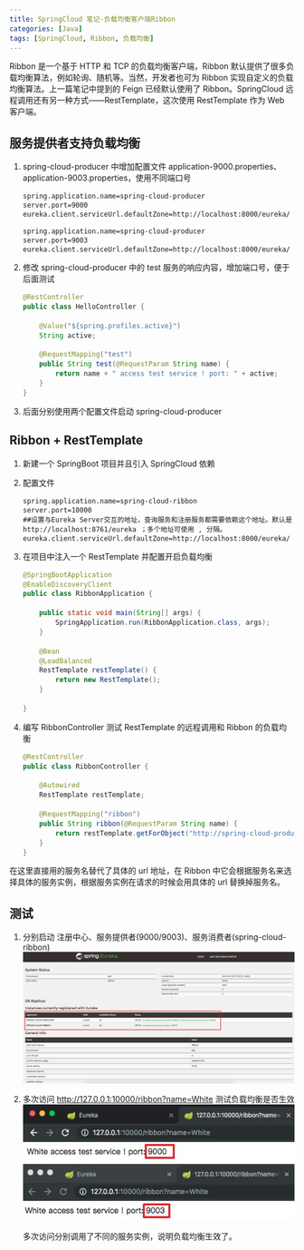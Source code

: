 ```yaml
---
title: SpringCloud 笔记-负载均衡客户端Ribbon
categories: [Java]
tags: [SpringCloud, Ribbon, 负载均衡]
---
```


Ribbon 是一个基于 HTTP 和 TCP 的负载均衡客户端，Ribbon 默认提供了很多负载均衡算法，例如轮询、随机等。当然，开发者也可为 Ribbon 实现自定义的负载均衡算法。上一篇笔记中提到的 Feign 已经默认使用了 Ribbon。SpringCloud 远程调用还有另一种方式——RestTemplate，这次使用 RestTemplate 作为 Web 客户端。

<!-- more -->

## 服务提供者支持负载均衡

1. spring-cloud-producer 中增加配置文件 application-9000.properties、application-9003.properties，使用不同端口号
    ```
    spring.application.name=spring-cloud-producer
    server.port=9000
    eureka.client.serviceUrl.defaultZone=http://localhost:8000/eureka/
    ```

    ```
    spring.application.name=spring-cloud-producer
    server.port=9003
    eureka.client.serviceUrl.defaultZone=http://localhost:8000/eureka/
    ```

2. 修改 spring-cloud-producer 中的 test 服务的响应内容，增加端口号，便于后面测试

    ```java
    @RestController
    public class HelloController {

        @Value("${spring.profiles.active}")
        String active;

        @RequestMapping("test")
        public String test(@RequestParam String name) {
            return name + " access test service ! port: " + active;
        }
    }
    ```

3. 后面分别使用两个配置文件启动 spring-cloud-producer

## Ribbon + RestTemplate

1. 新建一个 SpringBoot 项目并且引入 SpringCloud 依赖
2. 配置文件
    ```
    spring.application.name=spring-cloud-ribbon
    server.port=10000
    ##设置与Eureka Server交互的地址，查询服务和注册服务都需要依赖这个地址。默认是http://localhost:8761/eureka ；多个地址可使用 , 分隔。
    eureka.client.serviceUrl.defaultZone=http://localhost:8000/eureka/
    ```
3. 在项目中注入一个 RestTemplate 并配置开启负载均衡
    ```java 
    @SpringBootApplication
    @EnableDiscoveryClient
    public class RibbonApplication {

        public static void main(String[] args) {
            SpringApplication.run(RibbonApplication.class, args);
        }

        @Bean
        @LoadBalanced
        RestTemplate restTemplate() {
            return new RestTemplate();
        }

    }
    ```

4. 编写 RibbonController 测试 RestTemplate 的远程调用和 Ribbon 的负载均衡

    ```java 
    @RestController
    public class RibbonController {

        @Autowired
        RestTemplate restTemplate;

        @RequestMapping("ribbon")
        public String ribbon(@RequestParam String name) {
            return restTemplate.getForObject("http://spring-cloud-producer/test?name=" + name, String.class);
        }
    }

    ```
在这里直接用的服务名替代了具体的 url 地址，在 Ribbon 中它会根据服务名来选择具体的服务实例，根据服务实例在请求的时候会用具体的 url 替换掉服务名。

## 测试

1. 分别启动 注册中心、服务提供者(9000/9003)、服务消费者(spring-cloud-ribbon)
![ribbon_produces](/assets/post_imgs/ribbon_produces.jpg)
2. 多次访问 http://127.0.0.1:10000/ribbon?name=White 测试负载均衡是否生效
![9000_resp](/assets/post_imgs/9000_resp.jpg)
![9003_resp](/assets/post_imgs/9003_resp.jpg)

    多次访问分别调用了不同的服务实例，说明负载均衡生效了。